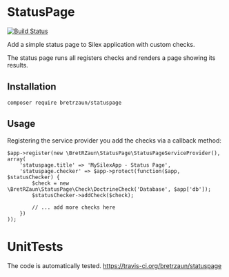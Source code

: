 # StatusPage

[![Build Status](https://travis-ci.org/bretrzaun/statuspage.svg?branch=master)](https://travis-ci.org/bretrzaun/statuspage)

Add a simple status page to Silex application with custom checks.

The status page runs all registers checks and renders a page showing its results.

## Installation

```
composer require bretrzaun/statuspage
```

## Usage

Registering the service provider you add the checks via a callback method: 

```
$app->register(new \BretRZaun\StatusPage\StatusPageServiceProvider(), array(
    'statuspage.title' => 'MySilexApp - Status Page',
    'statuspage.checker' => $app->protect(function($app, $statusChecker) {
        $check = new \BretRZaun\StatusPage\Check\DoctrineCheck('Database', $app['db']);
        $statusChecker->addCheck($check);
        
        // ... add more checks here
    })
));
```
# UnitTests
The code is automatically tested.
https://travis-ci.org/bretrzaun/statuspage